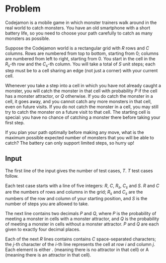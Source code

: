 # Problem

Codejamon is a mobile game in which monster trainers walk around in the real world to catch monsters. You have an old smartphone with a short battery life, so you need to choose your path carefully to catch as many monsters as possible.

Suppose the Codejamon world is a rectangular grid with $R$ rows and $C$ columns. Rows are numbered from top to bottom, starting from $0$; columns are numbered from left to right, starting from $0$. You start in the cell in the $R_s$-th row and the $C_s$-th column. You will take a total of $S$ unit steps; each step must be to a cell sharing an edge (not just a corner) with your current cell.

Whenever you take a step into a cell in which you have not already caught a monster, you will catch the monster in that cell with probability $P$ if the cell has a monster attractor, or $Q$ otherwise. If you do catch the monster in a cell, it goes away, and you cannot catch any more monsters in that cell, even on future visits. If you do not catch the monster in a cell, you may still try to catch the monster on a future visit to that cell. The starting cell is special: you have no chance of catching a monster there before taking your first step.

If you plan your path optimally before making any move, what is the maximum possible expected number of monsters that you will be able to catch?
The battery can only support limited steps, so hurry up!

## Input

The first line of the input gives the number of test cases, $T$. $T$ test cases follow.

Each test case starts with a line of five integers: $R$, $C$, $R_s$, $C_s$ and $S$. $R$ and $C$ are the numbers of rows and columns in the grid; $R_s$ and $C_s$
are the numbers of the row and column of your starting position, and $S$ is the number of steps you are allowed to take.

The next line contains two decimals $P$ and $Q$, where $P$ is the probability of meeting a monster in cells with a monster attractor, and $Q$ is the probability of meeting a monster in cells without a monster attractor. $P$ and $Q$ are each given to exactly four decimal places.

Each of the next $R$ lines contains contains $C$ space-separated characters; the $j$-th character of the $i$-th line represents the cell at row $i$ and column $j$. Each element is either . (meaning there is no attractor in that cell) or A (meaning there is an attractor in that cell).
